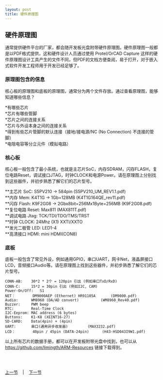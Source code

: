```yaml
---
layout: post
title: 硬件原理图
---
```


##  硬件原理图

通常提供硬件平台的厂家，都会随开发板光盘附带硬件原理图。硬件原理图一般都是以PDF格式提供，这和硬件设计人员通过使用 Protel/OrCAD Capture 这样的硬件原理图设计工具产生的文件不同，但PDF的文档方便查阅，易于打开，对于嵌入式软件开发工程师用于开发已经足够了。

### 原理图包含的信息
核心板的原理图和底板的原理图，通常分为两个文件存放。通过查看原理图，能够知道哪些信息？

*有哪些芯片  
*芯片有哪些管脚  
*芯片之间的连接关系  
*芯片与外设本身之间的连接关系  
*得到有些芯片管脚的默认连接（接地/接电源/NC (No Connection) 不连接的管脚）  
*电阻电容等分立元件（模拟电路）  

### 核心板
核心板一般包含了最小系统，也就是主芯片SoC，内存SDRAM，闪存FLASH，复位电路Reset，调试接口JTAG，时钟CLOCK和电源Power。请在原理图上分别找到这些器件，并初步熟悉了解它们的芯片型号。

**主芯片	SoC: 	S5PV210 -> 584pin			(S5PV210_UM_REV1.1.pdf)  
**内存		Mem:	K4T1G -> 1Gb=128MB 			(K4T1G164QE_rev11.pdf)  
**闪存		Flash: 	K9F2G08 -> 2Gbx8bit=256Mx1Byte=256MB	(K9F2G08.pdf)  
**复位电路	Reset:	Max811					(MAX811T.pdf)  
**调试电路	Jtag:	TCK/TDI/TDO/TMS/TRST  
**时钟		CLOCK:	24Mhz (X1) XXTI/XXTO  
**发光二极管	LED:	LED1-4  
**高清接口	HDMI:	mini HDMI(CON8)  

### 底板
底板一般包含了常见外设，例如通用GPIO，串口UART，网卡Net，液晶屏接口LCD，音频接口Audio等。请在原理图上找到这些器件，并初步熟悉了解它们的芯片型号。

	CONN-AB:	30*2 * 2个 = 120pin 引出 (例如串口TxD/RxD)
	CONN-C:		15*2 = 30pin 引出 (例如I2C, CAM)
	Power-On/Off: 	S1
	NET：		DM9000AEP (Ethernet) HR91105A		(DM9000.pdf)
	Audio:		WM8960 (DA/AD convert)			(WM8960_Rev40.pdf)
	Buzzer:		PWM beep
	RTC:		Real-Time Clock
	I2C-Eeprom:	MAC address (6 bytes)
	Buttons:	K1-K8 (XEINT16-27)
	SD-CARD:	Data(4pin) + (4pin)
	UART:		串口(通用异步收发器)			(MAX3232.pdf)
	LCD：		40pin / 45pin (DATA-24pin)		(H43-HSD043I9W1.pdf)
	
	
以上所有芯片的数据手册，都可以在开发板附带光盘中找到，也可以从 <https://github.com/limingth/ARM-Resources> 链接下载得到。


<br> <br> 
<div> <a href="chp1-1.html">上一节</a> &nbsp;&nbsp; | &nbsp;&nbsp; <a href="chp1-3.html">下一节</a> </div> <br> <br>